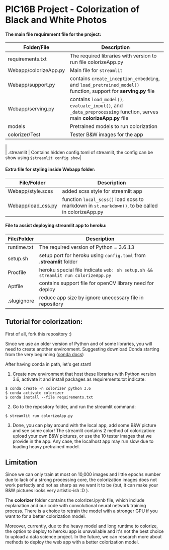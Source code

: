 # PIC16B Project - Colorization of Black and White Photos

#### The main file requirement file for the project:

|Folder/File       | Description |
|------------------| ----------- |
|requirements.txt  | The required libraries with version to run file colorizeApp.py|
| Webapp/colorizeApp.py | Main file for `streamlit`|
| Webapp/support.py     | contains `create_inception_embedding`, and `load_pretrained_model()` function, support for **serving.py** file|
|  Webapp/serving.py    | contains `load_model()`, `evaluate_input()`, and `_data_preprocessing` function, serves main **colorizeApp.py** file|
| models                | Pretrained models to run colorization|
| colorizer/Test        | Tester B&W images for the app |
|        
| .streamlit            | Contains hidden config.toml of streamlit, the config can be show using `$streamlit config show`|



#### Extra file for styling inside Webapp folder:

| File/Folder | Description |
|-------------|-------------|
|Webapp/style.scss   | added scss style for streamlit app|
|Webapp/load_css.py  | function `local_scss()` load scss to markdown in `st.markdown()`, to be called in colorizeApp.py|


#### File to assist deploying streamlit app to heroku:

| File/Folder | Description |
|-------------|-------------|
| runtime.txt | The required version of Python = 3.6.13|
| setup.sh | setup port for heroku using `config.toml` from **.streamlit** folder|
| Procfile | heroku special file indicate `web: sh setup.sh && streamlit run colorizeApp.py`|
| Aptfile | contains support file for openCV library need for deploy|
| .slugignore | reduce app size by ignore unecessary file in repository|




## Tutorial for colorization:
First of all, fork this repository :) <br>

Since we use an older version of Python and of some libraries, you will need to create another environment. Suggesting download Conda starting from the very beginning ([conda docs](https://conda.io/projects/conda/en/latest/user-guide/getting-started.html))

After having conda in path, let's get start!

1. Create new environment that host these libraries with Python version 3.6, activate it and install packages as requirements.txt indicate:
``` 
$ conda create -n colorizer python 3.6
$ conda activate colorizer
$ conda install --file requirements.txt
```

2. Go to the repository folder, and run the streamlit command:
```
$ streamlit run colorizeApp.py

```


3. Done, you can play around with the local app, add some B&W picture and see some color!
The streamlit contains 2 method of colorization: upload your own B&W pictures, or use the 10 tester images that we provide in the app. Any case, the localhost app may run slow due to loading heavy pretrained model.


## Limitation
Since we can only train at most on 10,000 images and little epochs number due to lack of a strong processing core, the colorization images does not work perfectly and not as sharp as we want it to be (but, it can make your B&W pictures looks very artistic-ish :D ). 

The **colorizer** folder contains the colorizer.ipynb file, which include explanation and our code with convolutional neural network training process.
There is a choice to retrain the model with a stronger GPU if you want to for a better colorization model.


Moreover, currently, due to the heavy model and long runtime to colorize, the option to deploy to heroku app is unavailable and it's not the best choice to upload a data science project. In the future, we can research more about methods to deploy the web app with a better colorization model.
